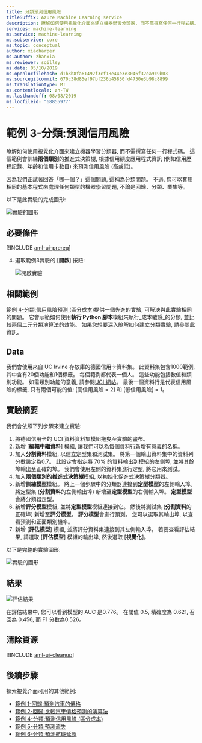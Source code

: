 ```yaml
---
title: 分類預測信用風險
titleSuffix: Azure Machine Learning service
description: 瞭解如何使用視覺化介面來建立機器學習分類器, 而不需撰寫任何一行程式碼。
services: machine-learning
ms.service: machine-learning
ms.subservice: core
ms.topic: conceptual
author: xiaoharper
ms.author: zhanxia
ms.reviewer: sgilley
ms.date: 05/10/2019
ms.openlocfilehash: d1b3b8fa61492f3cf18e44e3e3046f32ea9c9b03
ms.sourcegitcommit: 670c38d85ef97bf236b45850fd4750e3b98c8899
ms.translationtype: MT
ms.contentlocale: zh-TW
ms.lasthandoff: 08/08/2019
ms.locfileid: "68855977"
---
```

# <a name="sample-3---classification-predict-credit-risk"></a>範例 3-分類:預測信用風險

瞭解如何使用視覺化介面來建立機器學習分類器, 而不需撰寫任何一行程式碼。 這個範例會訓練**兩個類別**的推進式決策樹, 根據信用額度應用程式資訊 (例如信用歷程記錄、年齡和信用卡數目) 來預測信用風險 (高或低)。

因為我們正試著回答「哪一個？」這個問題, 這稱為分類問題。 不過, 您可以套用相同的基本程式來處理任何類型的機器學習問題, 不論是回歸、分類、叢集等。

以下是此實驗的完成圖形:

![實驗的圖形](media/ui-sample-classification-predict-credit-risk-basic/overall-graph.png)

## <a name="prerequisites"></a>必要條件

[!INCLUDE [aml-ui-prereq](../../../includes/aml-ui-prereq.md)]

4. 選取範例3實驗的 [**開啟**] 按鈕:

    ![開啟實驗](media/ui-sample-classification-predict-credit-risk-basic/open-sample3.png)

## <a name="related-sample"></a>相關範例

[範例 4-分類:信用風險預測 (區分成本)](ui-sample-classification-predict-credit-risk-cost-sensitive.md)提供一個先進的實驗, 可解決與此實驗相同的問題。 它會示範如何使用**執行 Python 腳本**模組來執行_成本敏感_的分類, 並比較兩個二元分類演算法的效能。 如果您想要深入瞭解如何建立分類實驗, 請參閱此資訊。

## <a name="data"></a>Data

我們會使用來自 UC Irvine 存放庫的德國信用卡資料集。
此資料集包含1000範例, 其中含有20個功能和1個標籤。 每個範例都代表一個人。 這些功能包括數值和類別功能。 如需類別功能的意義, 請參閱[UCI 網站](https://archive.ics.uci.edu/ml/datasets/Statlog+%28German+Credit+Data%29)。 最後一個資料行是代表信用風險的標籤, 只有兩個可能的值: [高信用風險 = 2] 和 [低信用風險] = 1。

## <a name="experiment-summary"></a>實驗摘要

我們會依照下列步驟來建立實驗:

1. 將德國信用卡的 UCI 資料資料集模組拖曳至實驗的畫布。
1. 新增 [**編輯中繼資料**] 模組, 讓我們可以為每個資料行新增有意義的名稱。
1. 加入**分割資料**模組, 以建立定型集和測試集。 將第一個輸出資料集中的資料列分數設定為0.7。 此設定會指定將 70% 的資料輸出到模組的左側埠, 並將其餘埠輸出至正確的埠。 我們會使用左側的資料集進行定型, 將它用來測試。
1. 加入**兩個類別的推進式決策樹**模組, 以初始化促進式決策樹分類器。
1. 新增**訓練模型**模組。 將上一個步驟中的分類器連接到**定型模型**的左側輸入埠。 將定型集 (**分割資料**的左側輸出埠) 新增至**定型模型**的右側輸入埠。 **定型模型**會將分類器定型。
1. 新增**評分模型**模組, 並將**定型模型**模組連接到它。 然後將測試集 (**分割資料**的正確埠) 新增至**評分模型**。 **評分模型**會進行預測。 您可以選取其輸出埠, 以查看預測和正面類別機率。
1. 新增 [**評估模型**] 模組, 並將評分資料集連接到其左側輸入埠。 若要查看評估結果, 請選取 [**評估模型**] 模組的輸出埠, 然後選取 [**視覺化**]。

以下是完整的實驗圖形:

![實驗的圖形](media/ui-sample-classification-predict-credit-risk-basic/overall-graph.png)

## <a name="results"></a>結果

![評估結果](media/ui-sample-classification-predict-credit-risk-basic/evaluate-result.png)

在評估結果中, 您可以看到模型的 AUC 是0.776。 在閾值 0.5, 精確度為 0.621, 召回為 0.456, 而 F1 分數為0.526。

## <a name="clean-up-resources"></a>清除資源

[!INCLUDE [aml-ui-cleanup](../../../includes/aml-ui-cleanup.md)]

## <a name="next-steps"></a>後續步驟

探索視覺介面可用的其他範例:

- [範例 1-回歸:預測汽車的價格](ui-sample-regression-predict-automobile-price-basic.md)
- [範例 2-回歸:比較汽車價格預測的演算法](ui-sample-regression-predict-automobile-price-compare-algorithms.md)
- [範例 4-分類:預測信用風險 (區分成本)](ui-sample-classification-predict-credit-risk-cost-sensitive.md)
- [範例 5-分類:預測流失](ui-sample-classification-predict-churn.md)
- [範例 6-分類:預測航班延誤](ui-sample-classification-predict-flight-delay.md)